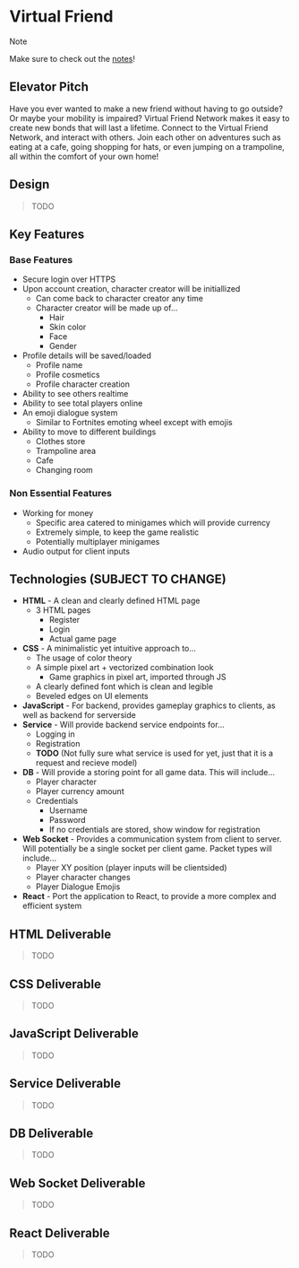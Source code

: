 # **Virtual Friend**

> [!NOTE]
> Make sure to check out the [notes](/notes.md)!

## Elevator Pitch

Have you ever wanted to make a new friend without having to go outside? Or maybe your mobility is impaired? Virtual Friend Network makes it easy to create new bonds that will last a lifetime. Connect to the Virtual Friend Network, and interact with others. Join each other on adventures such as eating at a cafe, going shopping for hats, or even jumping on a trampoline, all within the comfort of your own home!

## Design

>TODO

## Key Features
### Base Features
- Secure login over HTTPS
- Upon account creation, character creator will be initiallized
  - Can come back to character creator any time
  - Character creator will be made up of...
    - Hair
    - Skin color
    - Face
    - Gender
- Profile details will be saved/loaded
  - Profile name
  - Profile cosmetics
  - Profile character creation
- Ability to see others realtime
- Ability to see total players online
- An emoji dialogue system
  - Similar to Fortnites emoting wheel except with emojis
- Ability to move to different buildings
  - Clothes store
  - Trampoline area
  - Cafe
  - Changing room

### Non Essential Features
- Working for money
  - Specific area catered to minigames which will provide currency
  - Extremely simple, to keep the game realistic
  - Potentially multiplayer minigames
- Audio output for client inputs

## Technologies (SUBJECT TO CHANGE)

- **HTML** - A clean and clearly defined HTML page
  - 3 HTML pages
    - Register
    - Login
    - Actual game page
- **CSS** - A minimalistic yet intuitive approach to...
  - The usage of color theory
  - A simple pixel art + vectorized combination look
    - Game graphics in pixel art, imported through JS
  - A clearly defined font which is clean and legible
  - Beveled edges on UI elements
- **JavaScript** - For backend, provides gameplay graphics to clients, as well as backend for serverside
- **Service** - Will provide backend service endpoints for...
  - Logging in
  - Registration
  - **TODO** (Not fully sure what service is used for yet, just that it is a request and recieve model)
- **DB** - Will provide a storing point for all game data. This will include...
  - Player character
  - Player currency amount
  - Credentials
    - Username
    - Password
    - If no credentials are stored, show window for registration
- **Web Socket** - Provides a communication system from client to server. Will potentially be a single socket per client game. Packet types will include...
  - Player XY position (player inputs will be clientsided)
  - Player character changes
  - Player Dialogue Emojis
- **React** - Port the application to React, to provide a more complex and efficient system

## HTML Deliverable

>TODO

## CSS Deliverable

>TODO

## JavaScript Deliverable

>TODO

## Service Deliverable

>TODO

## DB Deliverable

>TODO

## Web Socket Deliverable

>TODO

## React Deliverable

>TODO
